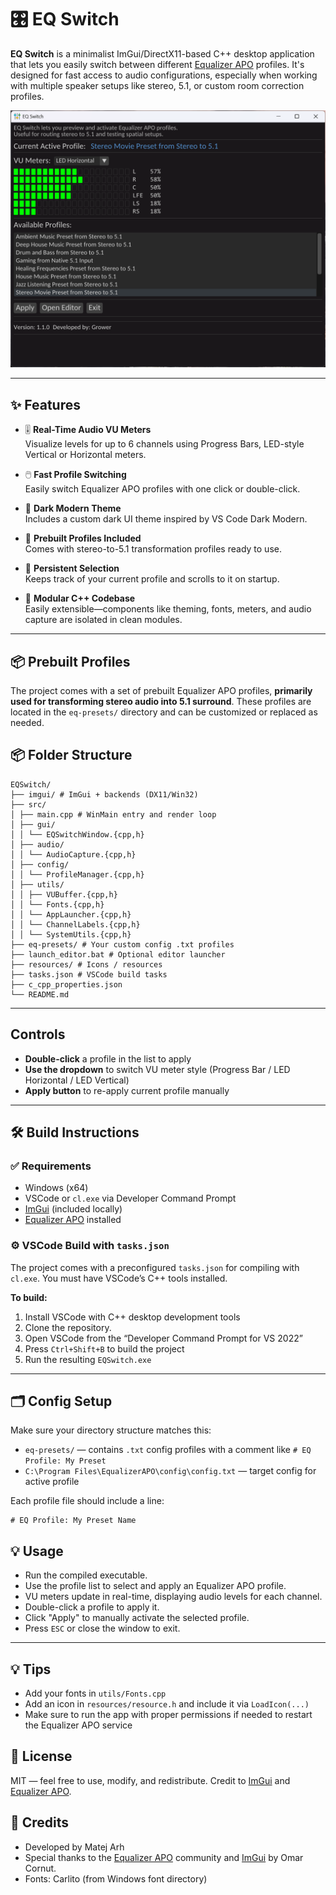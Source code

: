 # 🎛️ EQ Switch

**EQ Switch** is a minimalist ImGui/DirectX11-based C++ desktop application that lets you easily switch between different [Equalizer APO](https://sourceforge.net/projects/equalizerapo/) profiles. It's designed for fast access to audio configurations, especially when working with multiple speaker setups like stereo, 5.1, or custom room correction profiles.

![screenshot](screenshot.png "EQ Switch")

---

## ✨ Features

- 🎚️ **Real-Time Audio VU Meters**  
  Visualize levels for up to 6 channels using Progress Bars, LED-style Vertical or Horizontal meters.

- 🖱️ **Fast Profile Switching**  
  Easily switch Equalizer APO profiles with one click or double-click.

- 🎨 **Dark Modern Theme**  
  Includes a custom dark UI theme inspired by VS Code Dark Modern.

- 💾 **Prebuilt Profiles Included**  
  Comes with stereo-to-5.1 transformation profiles ready to use.

- 🧠 **Persistent Selection**  
  Keeps track of your current profile and scrolls to it on startup.

- 🔧 **Modular C++ Codebase**  
  Easily extensible—components like theming, fonts, meters, and audio capture are isolated in clean modules.

---

## 📦 Prebuilt Profiles

The project comes with a set of prebuilt Equalizer APO profiles, **primarily used for transforming stereo audio into 5.1 surround**. These profiles are located in the `eq-presets/` directory and can be customized or replaced as needed.

## 📦 Folder Structure

```
EQSwitch/
├── imgui/ # ImGui + backends (DX11/Win32)
├── src/
│ ├── main.cpp # WinMain entry and render loop
│ ├── gui/
│ │ └── EQSwitchWindow.{cpp,h}
│ ├── audio/
│ │ └── AudioCapture.{cpp,h}
│ ├── config/
│ │ └── ProfileManager.{cpp,h}
│ ├── utils/
│ │ ├── VUBuffer.{cpp,h}
│ │ └── Fonts.{cpp,h}
│ │ └── AppLauncher.{cpp,h}
│ │ └── ChannelLabels.{cpp,h}
│ │ └── SystemUtils.{cpp,h}
├── eq-presets/ # Your custom config .txt profiles
├── launch_editor.bat # Optional editor launcher
├── resources/ # Icons / resources
├── tasks.json # VSCode build tasks
├── c_cpp_properties.json
└── README.md
```
---
## Controls

- **Double-click** a profile in the list to apply
- **Use the dropdown** to switch VU meter style (Progress Bar / LED Horizontal / LED Vertical)
- **Apply button** to re-apply current profile manually
---

## 🛠️ Build Instructions

### ✅ Requirements

- Windows (x64)
- VSCode or `cl.exe` via Developer Command Prompt
- [ImGui](https://github.com/ocornut/imgui) (included locally)
- [Equalizer APO](https://sourceforge.net/projects/equalizerapo/) installed

### ⚙️ VSCode Build with `tasks.json`

The project comes with a preconfigured `tasks.json` for compiling with `cl.exe`. You must have VSCode’s C++ tools installed.

**To build:**

1. Install VSCode with C++ desktop development tools
2. Clone the repository.
2. Open VSCode from the “Developer Command Prompt for VS 2022”
3. Press `Ctrl+Shift+B` to build the project
4. Run the resulting `EQSwitch.exe`

---

## 🗂️ Config Setup

Make sure your directory structure matches this:

- `eq-presets/` — contains `.txt` config profiles with a comment like `# EQ Profile: My Preset`
- `C:\Program Files\EqualizerAPO\config\config.txt` — target config for active profile

Each profile file should include a line:

```text
# EQ Profile: My Preset Name
```

## 💡 Usage

- Run the compiled executable.
- Use the profile list to select and apply an Equalizer APO profile.
- VU meters update in real-time, displaying audio levels for each channel.
- Double-click a profile to apply it.
- Click "Apply" to manually activate the selected profile.
- Press `ESC` or close the window to exit.

---

## 💡 Tips

- Add your fonts in `utils/Fonts.cpp`
- Add an icon in `resources/resource.h` and include it via `LoadIcon(...)`
- Make sure to run the app with proper permissions if needed to restart the Equalizer APO service

## 📃 License

MIT — feel free to use, modify, and redistribute.
Credit to [ImGui](https://github.com/ocornut/imgui) and [Equalizer APO](https://sourceforge.net/projects/equalizerapo/).

## 🙏 Credits

- Developed by Matej Arh
- Special thanks to the [Equalizer APO](https://sourceforge.net/projects/equalizerapo/) community and [ImGui](https://github.com/ocornut/imgui) by Omar Cornut.
- Fonts: Carlito (from Windows font directory)
